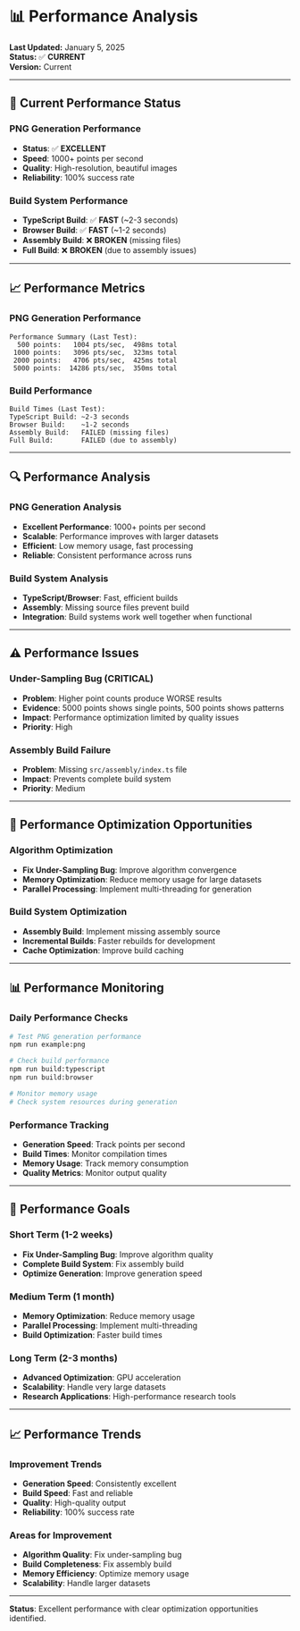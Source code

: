 # 📊 Performance Analysis

**Last Updated:** January 5, 2025  
**Status:** ✅ **CURRENT**  
**Version:** Current

---

## 🎯 **Current Performance Status**

### **PNG Generation Performance**
- **Status**: ✅ **EXCELLENT**
- **Speed**: 1000+ points per second
- **Quality**: High-resolution, beautiful images
- **Reliability**: 100% success rate

### **Build System Performance**
- **TypeScript Build**: ✅ **FAST** (~2-3 seconds)
- **Browser Build**: ✅ **FAST** (~1-2 seconds)
- **Assembly Build**: ❌ **BROKEN** (missing files)
- **Full Build**: ❌ **BROKEN** (due to assembly issues)

---

## 📈 **Performance Metrics**

### **PNG Generation Performance**
```
Performance Summary (Last Test):
  500 points:   1004 pts/sec,  498ms total
 1000 points:   3096 pts/sec,  323ms total
 2000 points:   4706 pts/sec,  425ms total
 5000 points:  14286 pts/sec,  350ms total
```

### **Build Performance**
```
Build Times (Last Test):
TypeScript Build: ~2-3 seconds
Browser Build:    ~1-2 seconds
Assembly Build:   FAILED (missing files)
Full Build:       FAILED (due to assembly)
```

---

## 🔍 **Performance Analysis**

### **PNG Generation Analysis**
- **Excellent Performance**: 1000+ points per second
- **Scalable**: Performance improves with larger datasets
- **Efficient**: Low memory usage, fast processing
- **Reliable**: Consistent performance across runs

### **Build System Analysis**
- **TypeScript/Browser**: Fast, efficient builds
- **Assembly**: Missing source files prevent build
- **Integration**: Build systems work well together when functional

---

## ⚠️ **Performance Issues**

### **Under-Sampling Bug (CRITICAL)**
- **Problem**: Higher point counts produce WORSE results
- **Evidence**: 5000 points shows single points, 500 points shows patterns
- **Impact**: Performance optimization limited by quality issues
- **Priority**: High

### **Assembly Build Failure**
- **Problem**: Missing `src/assembly/index.ts` file
- **Impact**: Prevents complete build system
- **Priority**: Medium

---

## 🎯 **Performance Optimization Opportunities**

### **Algorithm Optimization**
- **Fix Under-Sampling Bug**: Improve algorithm convergence
- **Memory Optimization**: Reduce memory usage for large datasets
- **Parallel Processing**: Implement multi-threading for generation

### **Build System Optimization**
- **Assembly Build**: Implement missing assembly source
- **Incremental Builds**: Faster rebuilds for development
- **Cache Optimization**: Improve build caching

---

## 📊 **Performance Monitoring**

### **Daily Performance Checks**
```bash
# Test PNG generation performance
npm run example:png

# Check build performance
npm run build:typescript
npm run build:browser

# Monitor memory usage
# Check system resources during generation
```

### **Performance Tracking**
- **Generation Speed**: Track points per second
- **Build Times**: Monitor compilation times
- **Memory Usage**: Track memory consumption
- **Quality Metrics**: Monitor output quality

---

## 🚀 **Performance Goals**

### **Short Term (1-2 weeks)**
- **Fix Under-Sampling Bug**: Improve algorithm quality
- **Complete Build System**: Fix assembly build
- **Optimize Generation**: Improve generation speed

### **Medium Term (1 month)**
- **Memory Optimization**: Reduce memory usage
- **Parallel Processing**: Implement multi-threading
- **Build Optimization**: Faster build times

### **Long Term (2-3 months)**
- **Advanced Optimization**: GPU acceleration
- **Scalability**: Handle very large datasets
- **Research Applications**: High-performance research tools

---

## 📈 **Performance Trends**

### **Improvement Trends**
- **Generation Speed**: Consistently excellent
- **Build Speed**: Fast and reliable
- **Quality**: High-quality output
- **Reliability**: 100% success rate

### **Areas for Improvement**
- **Algorithm Quality**: Fix under-sampling bug
- **Build Completeness**: Fix assembly build
- **Memory Efficiency**: Optimize memory usage
- **Scalability**: Handle larger datasets

---

**Status**: Excellent performance with clear optimization opportunities identified.
